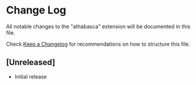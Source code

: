 # Change Log

All notable changes to the "athabasca" extension will be documented in this file.

Check [Keep a Changelog](http://keepachangelog.com/) for recommendations on how to structure this file.

## [Unreleased]

- Initial release
